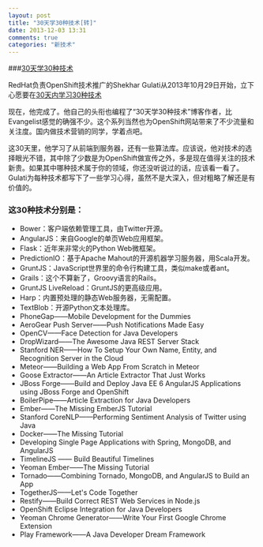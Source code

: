 ```yaml
---
layout: post
title: "30天学30种技术[转]"
date: 2013-12-03 13:31
comments: true
categories: "新技术"
---
```


###[30天学30种技术](http://geek.csdn.net/news/detail/3740)

RedHat负责OpenShift技术推广的Shekhar Gulati从2013年10月29日开始，立下心愿要在[30天内学习30种技术](https://www.openshift.com/blogs/learning-30-technologies-in-30-days-a-developer-challenge)

现在，他完成了。他自己的头衔也编程了“30天学30种技术”博客作者，比Evangelist感觉的确强不少。这个系列当然也为OpenShift网站带来了不少流量和关注度。国内做技术营销的同学，学着点吧。

这30天里，他学习了从前端到服务器，还有一些算法库。应该说，他对技术的选择眼光不错，其中除了少数是为OpenShift做宣传之外，多是现在值得关注的技术新贵。如果其中哪种技术属于你的领域，你还没听说过的话，应该看一看了。Gulati为每种技术都写下了一些学习心得，虽然不是大深入，但对粗略了解还是有价值的。

### 这30种技术分别是：

- Bower：客户端依赖管理工具，由Twitter开源。
- AngularJS：来自Google的单页Web应用框架。
- Flask：近年来非常火的Python Web微框架。
- PredictionIO：基于Apache Mahout的开源机器学习服务器，用Scala开发。
- GruntJS：JavaScript世界里的命令行构建工具，类似make或者ant。
- Grails：这个不算新了，Groovy语言的Rails。
- GruntJS LiveReload：GruntJS的更高级应用。
- Harp：内置预处理的静态Web服务器，无需配置。
- TextBlob：开源Python文本处理库。
- PhoneGap——Mobile Development for the Dummies
- AeroGear Push Server——Push Notifications Made Easy
- OpenCV——Face Detection for Java Developers
- DropWizard——The Awesome Java REST Server Stack
- Stanford NER——How To Setup Your Own Name, Entity, and Recognition Server in the Cloud
- Meteor——Building a Web App From Scratch in Meteor
- Goose Extractor——An Article Extractor That Just Works
- JBoss Forge——Build and Deploy Java EE 6 AngularJS Applications using JBoss Forge and OpenShift
- BoilerPipe——Article Extraction for Java Developers
- Ember——The Missing EmberJS Tutorial
- Stanford CoreNLP——Performing Sentiment Analysis of Twitter using Java
- Docker——The Missing Tutorial
- Developing Single Page Applications with Spring, MongoDB, and AngularJS
- TimelineJS —— Build Beautiful Timelines
- Yeoman Ember——The Missing Tutorial
- Tornado——Combining Tornado, MongoDB, and AngularJS to Build an App
- TogetherJS——Let's Code Together
- Restify——Build Correct REST Web Services in Node.js
- OpenShift Eclipse Integration for Java Developers
- Yeoman Chrome Generator——Write Your First Google Chrome Extension
- Play Framework——A Java Developer Dream Framework
